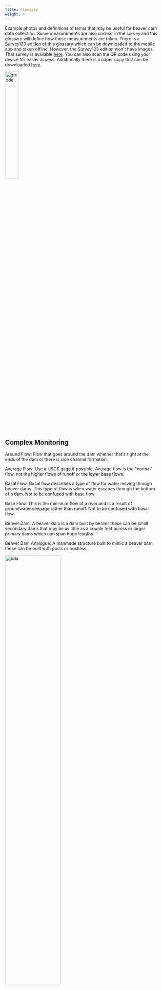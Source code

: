 ```yaml
---
title: Glossary
weight: 4
---
```


Example photos and definitions of terms that may be useful for beaver dam data collection. Some measurements are also unclear in the survey and this glossary will define how those measurements are taken. There is a Survey123 edition of this glossary which can be downloaded to the mobile app and taken offline. However, the Survey123 edition won't have images. That survey is available [here](https://arcg.is/1vfHf9). You can also scan the QR code using your device for easier access. Additionally there is a paper copy that can be downloaded [here](https://usu.box.com/s/11s9v5v5fzfizq4cz5wxv22559zrgo8n).

<img src="{{ site.baseurl }}/DamCensusImages/qrcode.PNG" alt="qrcode" style="width:30%;" />

## Complex Monitoring

Around Flow: Flow that goes around the dam whether that's right at the ends of the dam or there is side channel formation.

Average Flow: Use a USGS gage if possible. Average flow is the "normal" flow, not the higher flows of runoff or the lower base flows.

Basal Flow: Basal flow describes a type of flow for water moving through beaver dams. This type of flow is when water escapes through the bottom of a dam. Not to be confused with base flow.

Base Flow: This is the minimum flow of a river and is a result of groundwater seepage rather than runoff. Not to be confused with basal flow.

Beaver Dam: A beaver dam is a dam built by beaver these can be small secondary dams that may be as little as a couple feet across or larger primary dams which can span huge lengths.

Beaver Dam Analogue: A manmade structure built to mimic a beaver dam, these can be built with posts or postless.

<img src="{{ site.baseurl }}/DamCensusImages/BDA2.jpg" alt="bda" style="width:60%;" />

<img src="{{ site.baseurl }}/DamCensusImages/palsbdamacfarlane.jpg" alt="pals" style="width:60%;" />

First photo by Ally Smith, second photo by Wally Macfarlane.

Beaver Dam Complex: A series of beaver dams, typically a mix of primary and secondary dams. The left image has red lines to indicate the location of dams, the right is the image as it was taken.

<img src="{{ site.baseurl }}/DamCensusImages/damcomplex2.png" alt="complex" style="width:100%;" />

Photo by Nick Weber

Blowout: A dam blowout is catastrophic damage to the dam. This dam holds back very limited water because so much has been knocked out.

Breach: This is mild damage to the dam so that it doesn't hold back all water but isn't completely broken away.

Dam Crest: The top edge of a dam.

<img src="{{ site.baseurl }}/DamCensusImages/damcrest.jpg" alt="complex" style="width:60%;" />

Photo by Ally Smith

Dam Height: Measured from streambed on the downstream side to the dam crest.

Dam Notching: This is an act that beavers perform where they lower the crest elevation of their dam or remove part of the dam to drain their pond to clear out old material so that it can refill with fresh water. Similar to draining a bathtub

Food Caching: A pile of bark, twigs, and leaves that beavers use as a winter store of food. This is usually found in the pond behind a dam.

Lodge: There are two types of lodges beavers can build. One is a bank lodge and the other is what you might typically think of when you think of a lodge. These lodges are found in the large pond that forms behind a primary dam. Bank lodges are close to the bank and include tunnels dug through the bank. The other type of lodge looks like a pile of mud and sticks in the middle of the pond.

Material Harvest: Main evidence here is freshly felled trees with a pile of wood shavings around the cut. Felled trees may have smaller branches plucked off by beaver and willow in the area may be coppiced.

Over Top Flow: This is flow that cascades over the top of a dam like a waterfall.

Primary Dam: The largest dams in a complex, these dams usually extend onto the floodplain and create the ponds beaver place their lodge in.

Primary Water Surface Drop: Measure the elevation difference between the primary pond water surface and the water surface directly downstream of the pond.

Skid Trail Usage: Skid trails are little paths of packed down grass or compacted dirt that beaver use to drag materials into the pond.

Secondary Dam: Smaller dams that typically span only the active channel and not extending onto the floodplain, these dams create smaller ponds that allow beaver to travel up and downstream in safety.

Scent Mound: Otherwise known as a castor mound, these are piles of mud around beaver ponds that are used to mark territory. Beaver secrete castoreum from a gland onto these piles. The scent has been described as a musky vanilla or leathery.

Through Flow: Through flow is water that passes through a dam.

## BRAT cIS

Age of Activity: Assessing age of activity will primarily rely on looking at how old the chewed wood looks. When beavers chew trees down they usually leave a pile of wood chips behind. Both the color of these and the stump of the tree can be used to estimate how fresh a cut is. Another sign of activity can be how intact and maintained the dams look or by the food scraps floating in a pond.

Anabranch: Branches from the main stem of the river that rejoin the river downstream.

Backwater: Backwaters are where the water is delivered by back flow as a result of some downstream channel restriction rather than being delivered by the current of the river.

Blowout: A dam blowout is catastrophic damage to the dam. This dam holds back very limited water because so much has been knocked out.

Breach: This is mild damage to the dam so that it doesn't hold back all water but isn't completely broken away.

Channel Setting: For the channel you're looking at and assessing for capacity what type of channel is it? 

Ephemeral: A stream that only flows when there is a storm/runoff event that feeds it water. These usually dry up shortly after the event.

Food Caching: A pile of bark, twigs, and leaves that beavers use as a winter store of food. This is usually found in the pond behind a dam.

Intermittent: Streams that flow for some time after run off but not year round, these dry up or have disconnected residual ponds at some point in the year.

Material Harvest: Main evidence here is freshly felled trees with a pile of wood shavings around the cut. Felled trees may have smaller branches plucked off by beaver and willow in the area may be coppiced.

Perennial: Perennial streams flow year round, without drying up during the year.

Potential for Conflict: The human activity this question is asking about is human activity that is going to cause conflict, activities include roads, culverts, manicured landscaping, farming, potential for flooding of infrastructure, etc.. 

Proximity to Expansion Zone: This metric is one that evaluates the potential for the expansion of the beaver's range. As beaver reproduce and the colony grows the older kits will be dispersing into the broader area.

<div align="center">
<a class="hollow button" href="{{ site.baseurl }}/Documentation"><i class="fa fa-info-circle"></i> Back to Documentation </a>
<a class="hollow button" href="{{ site.baseurl }}/"><img src="{{ site.baseurl }}/assets/images/favicons/favicon-16x16.png">  Back to BRAT Home </a>  
</div>